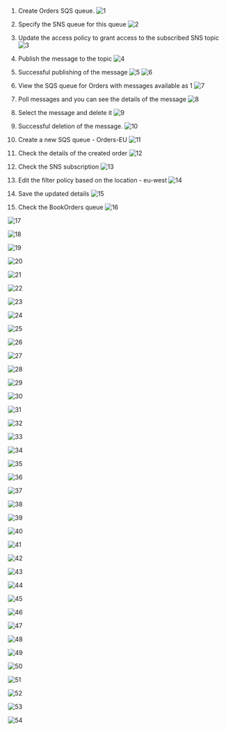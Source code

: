 1. Create Orders SQS queue.
![1](https://github.com/prashantlangade306/12weeksawschallenge/assets/57378421/34adfac6-6a1b-4c68-8590-973c9e71debe)

2. Specify the SNS queue for this queue
![2](https://github.com/prashantlangade306/12weeksawschallenge/assets/57378421/a4297241-599d-4d5c-9333-7c97ebfd609f)

3. Update the access policy to grant access to the subscribed SNS topic
![3](https://github.com/prashantlangade306/12weeksawschallenge/assets/57378421/d43e64b1-9966-4b1c-af22-da9a6136d3cd)

4. Publish the message to the topic
![4](https://github.com/prashantlangade306/12weeksawschallenge/assets/57378421/18204b82-2226-4747-8839-10674689021e)

5. Successful publishing of the message
![5](https://github.com/prashantlangade306/12weeksawschallenge/assets/57378421/c4f76473-b254-41a8-93c8-4d8bdf81c7f6)
![6](https://github.com/prashantlangade306/12weeksawschallenge/assets/57378421/24577430-30e3-4d16-9ba2-fd412e735c34)

6. View the SQS queue for Orders with messages available as 1
![7](https://github.com/prashantlangade306/12weeksawschallenge/assets/57378421/dac8fa2b-d732-4e1c-bf1c-017659308310)

7. Poll messages and you can see the details of the message 
![8](https://github.com/prashantlangade306/12weeksawschallenge/assets/57378421/26799d7d-2783-496b-b27c-52bd2010423d)

8. Select the message and delete it
![9](https://github.com/prashantlangade306/12weeksawschallenge/assets/57378421/d48f8119-8830-4cbc-aa3a-f804a6d3ad2b)

9. Successful deletion of the message.
![10](https://github.com/prashantlangade306/12weeksawschallenge/assets/57378421/cb783be1-2747-4123-ac77-bf2ef7f3b556)

10. Create a new SQS queue - Orders-EU
![11](https://github.com/prashantlangade306/12weeksawschallenge/assets/57378421/aad88db7-af69-4f2c-b309-8a2d99a29932)

11. Check the details of the created order
![12](https://github.com/prashantlangade306/12weeksawschallenge/assets/57378421/d3dd3258-27ea-4d32-ac4e-ffef0cd0a199)

12. Check the SNS subscription
![13](https://github.com/prashantlangade306/12weeksawschallenge/assets/57378421/e2d9d623-a9a5-47d9-bc1e-11220fc7b290)

13. Edit the filter policy based on the location - eu-west
![14](https://github.com/prashantlangade306/12weeksawschallenge/assets/57378421/bb4596cd-f8cf-413b-a373-6e562acf04f1)

14. Save the updated details
![15](https://github.com/prashantlangade306/12weeksawschallenge/assets/57378421/a00c24c2-487d-446c-9d19-e44445190b95)

15. Check the BookOrders queue
![16](https://github.com/prashantlangade306/12weeksawschallenge/assets/57378421/226afa72-4ea1-4627-8f28-7fcf18f0b508)

![17](https://github.com/prashantlangade306/12weeksawschallenge/assets/57378421/12bd8ca1-3546-441d-860a-05d6472c7415)

![18](https://github.com/prashantlangade306/12weeksawschallenge/assets/57378421/71632db1-1c50-4f1a-ae0a-d3639b54107d)

![19](https://github.com/prashantlangade306/12weeksawschallenge/assets/57378421/7118df5a-9990-4a32-9f2f-d653d9b00712)

![20](https://github.com/prashantlangade306/12weeksawschallenge/assets/57378421/a6ef3acc-e700-4787-b099-4cff46dbfe60)

![21](https://github.com/prashantlangade306/12weeksawschallenge/assets/57378421/7f5386d4-6ada-4551-a0d2-868e5fcda76b)

![22](https://github.com/prashantlangade306/12weeksawschallenge/assets/57378421/44813f57-e4ff-4e43-97ab-1a4e9ef02aee)

![23](https://github.com/prashantlangade306/12weeksawschallenge/assets/57378421/5b31f7eb-811c-4e7e-98b8-a81bef49d860)

![24](https://github.com/prashantlangade306/12weeksawschallenge/assets/57378421/89a9e813-51d5-42ff-af28-567f388a2aa6)

![25](https://github.com/prashantlangade306/12weeksawschallenge/assets/57378421/e45f5280-89ab-4198-af6b-c0ae404a32b9)

![26](https://github.com/prashantlangade306/12weeksawschallenge/assets/57378421/7207b4b3-cde5-4895-805a-f432fcd53d81)

![27](https://github.com/prashantlangade306/12weeksawschallenge/assets/57378421/43de767e-0215-47bd-8c3c-3da12964a636)

![28](https://github.com/prashantlangade306/12weeksawschallenge/assets/57378421/e04021a9-4883-46af-a0f4-12bb65cfd296)

![29](https://github.com/prashantlangade306/12weeksawschallenge/assets/57378421/ed6b15e6-bdc9-4379-858c-06fe13d43666)

![30](https://github.com/prashantlangade306/12weeksawschallenge/assets/57378421/0b04b9f2-02c7-42f8-9175-6c773fbbace2)

![31](https://github.com/prashantlangade306/12weeksawschallenge/assets/57378421/7129ff69-c8b0-4202-ac46-7a76974e7637)

![32](https://github.com/prashantlangade306/12weeksawschallenge/assets/57378421/7c0a4753-35cb-44aa-92f3-b996ea8a4f31)

![33](https://github.com/prashantlangade306/12weeksawschallenge/assets/57378421/584822fe-d5e0-4c79-8289-cf76121fbf77)

![34](https://github.com/prashantlangade306/12weeksawschallenge/assets/57378421/5e937088-3679-42b3-93dc-7d264270c001)

![35](https://github.com/prashantlangade306/12weeksawschallenge/assets/57378421/4941ec6a-7122-4b19-b24e-8dd35793da22)

![36](https://github.com/prashantlangade306/12weeksawschallenge/assets/57378421/9c898d84-d872-444b-99f4-56cee94d810d)

![37](https://github.com/prashantlangade306/12weeksawschallenge/assets/57378421/75c085ff-d82b-4b7c-b73c-5c2f8bd0809b)

![38](https://github.com/prashantlangade306/12weeksawschallenge/assets/57378421/1a412d93-7524-4cb0-95f7-053a93ff13ea)

![39](https://github.com/prashantlangade306/12weeksawschallenge/assets/57378421/df7988e8-b10c-4609-825a-c94d5b25215a)

![40](https://github.com/prashantlangade306/12weeksawschallenge/assets/57378421/8f37e57c-31ae-4f1f-b283-597703dc4402)

![41](https://github.com/prashantlangade306/12weeksawschallenge/assets/57378421/fd465c7a-fd13-45b4-bc6f-32ec1a95c852)

![42](https://github.com/prashantlangade306/12weeksawschallenge/assets/57378421/87eabf8f-25c0-458c-9785-78d3ea6738fd)

![43](https://github.com/prashantlangade306/12weeksawschallenge/assets/57378421/2865f051-dc25-47bf-aaeb-e863da9a3e32)

![44](https://github.com/prashantlangade306/12weeksawschallenge/assets/57378421/3a832d46-cbd4-4bd2-84ca-7e8f5762ca9e)

![45](https://github.com/prashantlangade306/12weeksawschallenge/assets/57378421/0e7ff72e-efe3-47e6-bb2a-da2923d7b371)

![46](https://github.com/prashantlangade306/12weeksawschallenge/assets/57378421/53452975-09f9-44cc-be4d-5bea085adcaa)

![47](https://github.com/prashantlangade306/12weeksawschallenge/assets/57378421/28f77cd7-67a5-4442-96b9-8f7bbfa4539d)

![48](https://github.com/prashantlangade306/12weeksawschallenge/assets/57378421/1586d826-aafa-42d8-92e3-9085fa8cd93e)

![49](https://github.com/prashantlangade306/12weeksawschallenge/assets/57378421/9793910b-fe04-41eb-bd67-09aa3068d50b)

![50](https://github.com/prashantlangade306/12weeksawschallenge/assets/57378421/be28a88b-c5ac-4f5e-9d0a-54ab788d9bca)

![51](https://github.com/prashantlangade306/12weeksawschallenge/assets/57378421/f01ccc2b-56cf-424c-baba-2f61cd04eb4c)

![52](https://github.com/prashantlangade306/12weeksawschallenge/assets/57378421/4fe00288-19c4-4f1d-b2fd-47f0a6069b32)

![53](https://github.com/prashantlangade306/12weeksawschallenge/assets/57378421/18a5cefb-48b7-491d-8e92-973855331e46)

![54](https://github.com/prashantlangade306/12weeksawschallenge/assets/57378421/741278b4-a616-4232-9087-149f78cf1bf7)





















